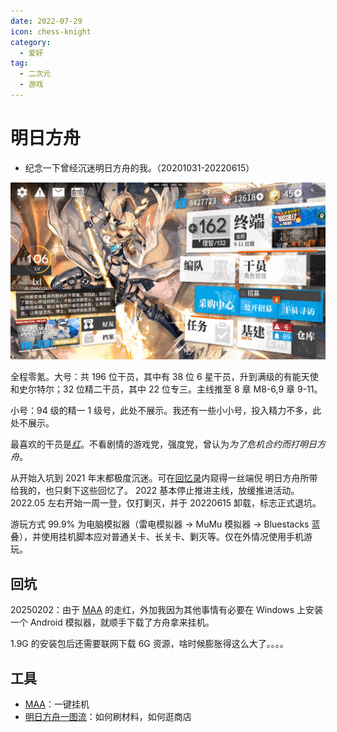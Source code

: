 ```yaml
---
date: 2022-07-29
icon: chess-knight
category:
  - 爱好
tag:
  - 二次元
  - 游戏
---
```


# 明日方舟

- 纪念一下曾经沉迷明日方舟的我。（20201031-20220615）

![我的明日方舟账号](/images/hobbies/other_games/arknights/arknights.png)

全程零氪。大号：共 196 位干员，其中有 38 位 6 星干员，升到满级的有能天使和史尔特尔；32 位精二干员，其中 22 位专三。主线推至 8 章 M8-6,9 章 9-11。

小号：94 级的精一 1 级号，此处不展示。我还有一些小小号，投入精力不多，此处不展示。

最喜欢的干员是[_红_](https://prts.wiki/w/红)。不看剧情的游戏党，强度党，曾认为*为了危机合约而打明日方舟*。

从开始入坑到 2021 年末都极度沉迷。可在[回忆录](../../hide/memories.md#电脑室)内窥得一丝端倪 <span class="heimu" title="你知道的太多了">明日方舟所带给我的，也只剩下这些回忆了。</span> 2022 基本停止推进主线，放缓推进活动。2022.05 左右开始一周一登，仅打剿灭，并于 20220615 卸载，标志正式退坑。

游玩方式 99.9% 为电脑模拟器（雷电模拟器 -> MuMu 模拟器 -> Bluestacks 蓝叠），并使用挂机脚本应对普通关卡、长关卡、剿灭等。仅在外情况使用手机游玩。

## 回坑

20250202：由于 [MAA](https://github.com/MaaAssistantArknights/MaaAssistantArknights/) 的走红，外加我因为其他事情有必要在 Windows 上安装一个 Android 模拟器，就顺手下载了方舟拿来挂机。

1.9G 的安装包后还需要联网下载 6G 资源，啥时候膨胀得这么大了。。。。

## 工具

- [MAA](https://github.com/MaaAssistantArknights/MaaAssistantArknights/)：一键挂机
- [明日方舟一图流](https://ark.yituliu.cn/)：如何刷材料，如何逛商店
